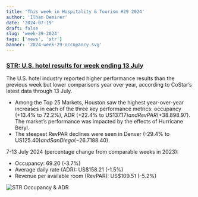 ```yaml
---
title: 'This week in Hospitality & Tourism #29 2024'
author: 'Ilhan Demirer'
date: '2024-07-19'
draft: false
slug: 'week-29-2024'
tags: ['news', 'str']
banner: '2024-week-29-occupancy.svg'
---
```


### [STR: U.S. hotel results for week ending 13 July](https://str.com/press-release/us-hotel-results-week-ending-13-july)

The U.S. hotel industry reported higher performance results than the previous week but lower comparisons year over year, according to CoStar’s latest data through 13 July.

- Among the Top 25 Markets, Houston saw the highest year-over-year increases in each of the three key performance metrics: occupancy (+13.4% to 72.2%), ADR (+22.4% to US$137.17) and RevPAR (+38.8% to US$98.97). The market’s performance was impacted by the effects of Hurricane Beryl.
- The steepest RevPAR declines were seen in Denver (-29.4% to US$125.40) and San Diego (-26.7% to US$188.40).

7-13 July 2024 (percentage change from comparable weeks in 2023):

- Occupancy: 69.20 (-3.7%)
- Average daily rate (ADR): US$158.21 (-1.5%)
- Revenue per available room (RevPAR): US$109.51 (-5.2%)

![STR Occupancy & ADR](/images/blogimages/2024-week-29-occupancy.svg)
